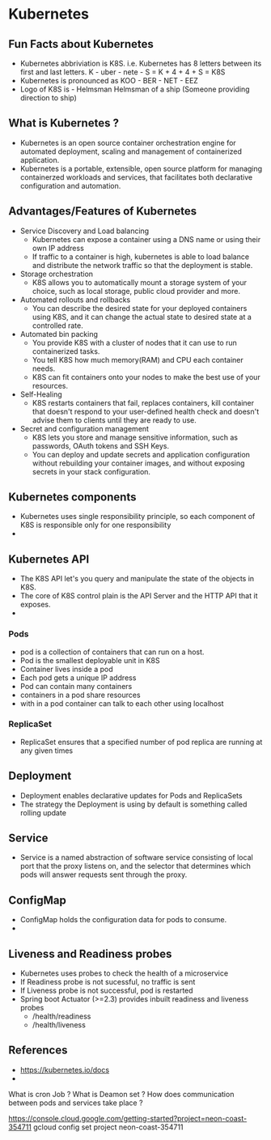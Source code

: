 # Kubernetes

## Fun Facts about Kubernetes
-   Kubernetes abbriviation is K8S. i.e. Kubernetes has 8 letters between its first and last letters.
    K - uber - nete - S = K + 4 + 4 + S = K8S
-   Kubernetes is pronounced as KOO - BER - NET - EEZ
-   Logo of K8S is - Helmsman
    Helmsman of a ship (Someone providing direction to ship)

## What is Kubernetes ?
-   Kubernetes is an open source container orchestration engine for automated deployment, scaling and management of containerized application.
-   Kubernetes is a portable, extensible, open source platform for managing containerzed workloads and services, that facilitates both declarative configuration and automation.

## Advantages/Features of Kubernetes
-   Service Discovery and Load balancing
    -   Kubernetes can expose a container using a DNS name or using their own IP address
    -   If traffic to a container is high, kubernetes is able to load balance and distribute the network traffic so that the deployment is stable.
-   Storage orchestration
    -   K8S allows you to automatically mount a storage system of your choice, such as local storage, public cloud provider and more.
-   Automated rollouts and rollbacks 
    -   You can describe the desired state for your deployed containers using K8S, and it can change the actual state to desired state at a controlled rate.
-   Automated bin packing
    -   You provide K8S with a cluster of nodes that it can use to run containerized tasks.
    -   You tell K8S how much memory(RAM) and CPU each container needs.
    -   K8S can fit containers onto your nodes to make the best use of your resources.
-   Self-Healing
    -   K8S restarts containers that fail, replaces containers, kill container that doesn't respond to your user-defined health check and doesn't advise them to clients until they are ready to use.
-   Secret and configuration management
    -   K8S lets you store and manage sensitive information, such as passwords, OAuth tokens and SSH Keys.
    -   You can deploy and update secrets and application configuration without rebuilding your container images, and without exposing secrets in your stack configuration.


## Kubernetes components
-   Kubernetes uses single responsibility principle, so each component of K8S is responsible only for one responsibility
-   

## Kubernetes API
-   The K8S API let's you query and manipulate the state of the objects in K8S.
-   The core of K8S control plain is the API Server and the HTTP API that it exposes.
-   

### Pods
-   pod is a collection of containers that can run on a host.
-   Pod is the smallest deployable unit in K8S
-   Container lives inside a pod
-   Each pod gets a unique IP address
-   Pod can contain many containers
-   containers in a pod share resources
-   with in a pod container can talk to each other using localhost

### ReplicaSet
-   ReplicaSet ensures that a specified number of pod replica are running at any given times

## Deployment
-   Deployment enables declarative updates for Pods and ReplicaSets
-   The strategy the Deployment is using by default is something called rolling update 

## Service
-   Service is a named abstraction of software service consisting of local port that the proxy listens on, and the selector that determines which pods will answer requests sent through the proxy.

## ConfigMap
-   ConfigMap holds the configuration data for pods to consume.
-   

## Liveness and Readiness probes
-   Kubernetes uses probes to check the health of a microservice
-   If Readiness probe is not sucessful, no traffic is sent
-   If Liveness probe is not successful, pod is restarted
-   Spring boot Actuator (>=2.3) provides inbuilt readiness and liveness probes
    -   /health/readiness
    -   /health/liveness

## References
-   https://kubernetes.io/docs
-   

What is cron Job ?
What is Deamon set ?
How does communication between pods and services take place ?




https://console.cloud.google.com/getting-started?project=neon-coast-354711
gcloud config set project neon-coast-354711
